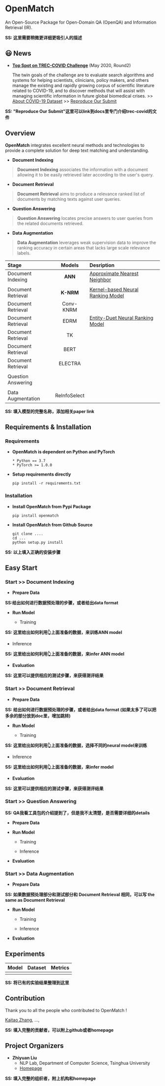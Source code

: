 # OpenMatch
An Open-Source Package for Open-Domain QA (OpenQA) and Information Retrieval (IR).

**SS: 这里需要稍微更详细更吸引人的描述**

## 😃 News
* **[Top Spot on TREC-COVID Challenge](https://ir.nist.gov/covidSubmit/about.html)** (May 2020, Round2)

  The twin goals of the challenge are to evaluate search algorithms and systems for helping scientists, clinicians, policy makers, and others manage the existing and rapidly growing corpus of scientific literature related to COVID-19, and to discover methods that will assist with managing scientific information in future global biomedical crises. >> [About COVID-19 Dataset](https://www.semanticscholar.org/cord19) >> [Reproduce Our Submit]()

**SS: "Reproduce Our Submit"这里可以link到docs里专门介绍trec-covid的文件**

## Overview
**OpenMatch** integrates excellent neural methods and technologies to provide a complete solution for deep text matching and understanding.

* **Document Indexing**

> **Document Indexing** associates the information with a document allowing it to be easily retrieved later according to the user's query.

* **Document Retrieval**

> **Document Retrieval** aims to produce a relevance ranked list of documents by matching texts against user queries.

* **Question Answering**

> **Question Answering** locates precise answers to user queries from the related documents retrieved.

* **Data Augmentation**

> **Data Augmentation** leverages weak supervision data to improve the ranking accuracy in certain areas that lacks large scale relevance labels.


  |Stage|Models|Desription|
  |:----|:----:|:----|
  |Document Indexing|**ANN**|[Approximate Nearest Neighbor]()|
  ||
  |Document Retrieval|**K-NRM**|[Kernel-based Neural Ranking Model]()|
  |Document Retrieval|Conv-KNRM|
  |Document Retrieval|EDRM|[Entity-Duet Neural Ranking Model]()
  |Document Retrieval|TK|
  |Document Retrieval|BERT|
  |Document Retrieval|ELECTRA|
  ||
  |Question Answering|||
  ||
  |Data Augmentation|ReInfoSelect||

**SS: 填入模型的完整名称，添加相关paper link**


## Requirements & Installation

### Requirements

* **OpenMatch is dependent on Python and PyTorch**
  ```
  * Python == 3.7
  * PyTorch >= 1.0.0
  ```

* **Setup requirements directly**
  ```
  pip install -r requirements.txt
  ```

### Installation

- **Install OpenMatch from Pypi Package**

  ```
  pip install openmatch
  ```
- **Install OpenMatch from Github Source**

  ```
  git clone ....
  cd ...
  python setup.py install
  ```

**SS: 以上填入正确的安装步骤**

## Easy Start

### Start >> Document Indexing

* **Prepare Data**

**SS:给出如何进行数据预处理的步骤，或者给出data format**

* **Run Model**

  - Training

**SS: 这里给出如何利用👆上面准备的数据，来训练ANN model**


  - Inference

**SS: 这里给出如何利用👆上面准备的数据，来infer ANN model**

* **Evaluation**

**SS: 这里可以提供相应的测试步骤，来获得测评结果**


###  Start >> Document Retrieval

* **Prepare Data**

**SS: 给出如何进行数据预处理的步骤，或者给出data format (如果太多了可以把多余的部分放到doc里，增加跳转)**

* **Run Model**

  - Training

**SS: 这里给出如何利用👆上面准备的数据，选择不同的neural model来训练**

  - Inference

**SS: 这里给出如何利用👆上面准备的数据，来infer model**


* **Evaluation**

**SS: 这里可以提供相应的测试步骤，来获得测评结果**


###  Start >> Question Answering

**SS: QA我看工具包的介绍提到了，但是我不太清楚，是否需要详细的details**

* **Prepare Data**

* **Run Model**

  - Training


  - Inference

* **Evaluation**



### Start >> Data Augmentation

* **Prepare Data**

**SS: 如果数据预处理部分和测试部分和 Document Retrieval 相同，可以写 the same as Document Retrieval**

* **Run Model**

  - Training

  - Inference

* **Evaluation**


## Experiments

  |Model|Dataset|Metrics|
  |:---:|:-----:|:-----:|
  ||||

  **SS: 将已有的实验结果整理到这里**

## Contribution

Thank you to all the people who contributed to OpenMatch !

[Kaitao Zhang](), ...,

**SS: 填入完整的贡献者，可以附上github或者homepage**

## Project Organizers

- **Zhiyuan Liu**
  * NLP Lab, Department of Computer Science, Tsinghua University
  * [Homepage](http://nlp.csai.tsinghua.edu.cn/~lzy/)


**SS: 填入完整的组织者，附上机构和homepage**
